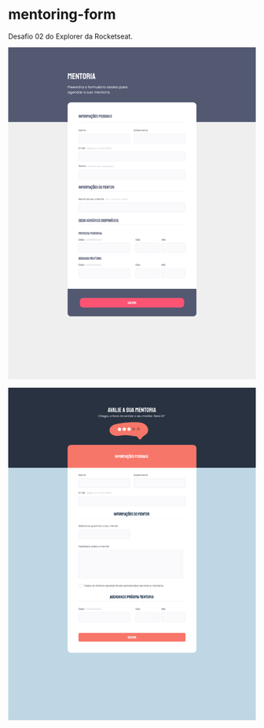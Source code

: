 # mentoring-form
Desafio 02 do Explorer da Rocketseat.

![Layout 1 do Desafio "Mentoring-form"](https://github.com/madalena-rocha/mentoring-form/blob/main/assets/form1.png)

![Layout 2 do Desafio "Mentoring-form"](https://github.com/madalena-rocha/mentoring-form/blob/main/assets/form2.png)
